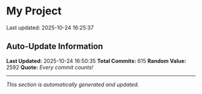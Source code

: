 # My Project


Last updated: 2025-10-24 16:25:37














































































































































































































































































































































































































































































































































































































































































































































































































































































































































































































































## Auto-Update Information

**Last Updated:** 2025-10-24 16:50:35
**Total Commits:** 615
**Random Value:** 2592
**Quote:** _Every commit counts!_

---
_This section is automatically generated and updated._